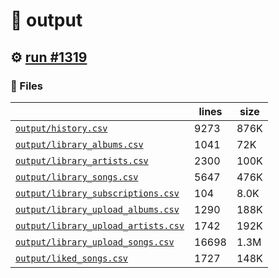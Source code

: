 # 📝  output 

## ⚙️ [run #1319](https://github.com/jwenerd/ytm-dl/actions/runs/9246315025)

### 📁 Files

|                                                                         |lines|size|
|-------------------------------------------------------------------------|-----|----|
|[`output/history.csv` ](output/history.csv)                              |9273 |876K|
|[`output/library_albums.csv` ](output/library_albums.csv)                |1041 |72K |
|[`output/library_artists.csv` ](output/library_artists.csv)              |2300 |100K|
|[`output/library_songs.csv` ](output/library_songs.csv)                  |5647 |476K|
|[`output/library_subscriptions.csv` ](output/library_subscriptions.csv)  |104  |8.0K|
|[`output/library_upload_albums.csv` ](output/library_upload_albums.csv)  |1290 |188K|
|[`output/library_upload_artists.csv` ](output/library_upload_artists.csv)|1742 |192K|
|[`output/library_upload_songs.csv` ](output/library_upload_songs.csv)    |16698|1.3M|
|[`output/liked_songs.csv` ](output/liked_songs.csv)                      |1727 |148K|